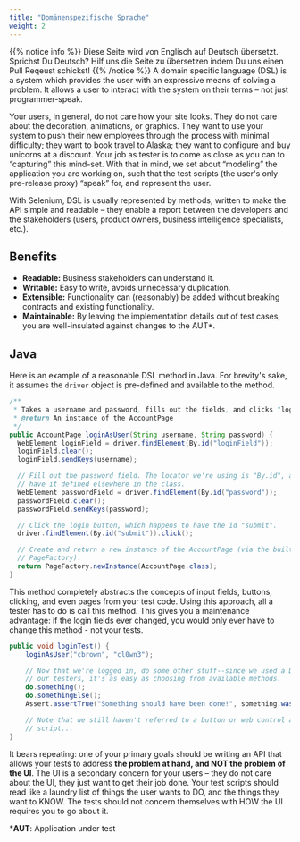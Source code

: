 ```yaml
---
title: "Domänenspezifische Sprache"
weight: 2
---
```


{{% notice info %}}
<i class="fas fa-language"></i> Diese Seite wird von Englisch 
auf Deutsch übersetzt. Sprichst Du Deutsch? Hilf uns die Seite 
zu übersetzen indem Du uns einen Pull Reqeust schickst!
 {{% /notice %}}
A domain specific language (DSL) is a system which provides the user with
an expressive means of solving a problem. It allows a user to
interact with the system on their terms – not just programmer-speak.

Your users, in general, do not care how your site looks. They do not
care about the decoration, animations, or graphics. They
want to use your system to push their new employees through the
process with minimal difficulty; they want to book travel to Alaska; 
they want to configure and buy unicorns at a discount. Your job as
tester is to come as close as you can to “capturing” this mind-set.
With that in mind, we set about “modeling” the application you are
working on, such that the test scripts (the user's only pre-release
proxy) “speak” for, and represent the user.

With Selenium, DSL is usually represented by methods, written to make
the API simple and readable – they enable a report between the
developers and the stakeholders (users, product owners, business
intelligence specialists, etc.).

## Benefits

* **Readable:** Business stakeholders can understand it.
* **Writable:** Easy to write, avoids unnecessary duplication.
* **Extensible:** Functionality can (reasonably) be added
  without breaking contracts and existing functionality.
* **Maintainable:** By leaving the implementation details out of test
  cases, you are well-insulated against changes to the AUT*.


## Java

Here is an example of a reasonable DSL method in Java.
For brevity's sake, it assumes the `driver` object is pre-defined
and available to the method.

```java
/**
 * Takes a username and password, fills out the fields, and clicks "login".
 * @return An instance of the AccountPage
 */
public AccountPage loginAsUser(String username, String password) {
  WebElement loginField = driver.findElement(By.id("loginField"));
  loginField.clear();
  loginField.sendKeys(username);

  // Fill out the password field. The locator we're using is "By.id", and we should
  // have it defined elsewhere in the class.
  WebElement passwordField = driver.findElement(By.id("password"));
  passwordField.clear();
  passwordField.sendKeys(password);

  // Click the login button, which happens to have the id "submit".
  driver.findElement(By.id("submit")).click();

  // Create and return a new instance of the AccountPage (via the built-in Selenium
  // PageFactory).
  return PageFactory.newInstance(AccountPage.class);
}
```

This method completely abstracts the concepts of input fields,
buttons, clicking, and even pages from your test code. Using this
approach, all a tester has to do is call this method. This gives
you a maintenance advantage: if the login fields ever changed, you
would only ever have to change this method - not your tests.

```java
public void loginTest() {
    loginAsUser("cbrown", "cl0wn3");

    // Now that we're logged in, do some other stuff--since we used a DSL to support
    // our testers, it's as easy as choosing from available methods.
    do.something();
    do.somethingElse();
    Assert.assertTrue("Something should have been done!", something.wasDone());

    // Note that we still haven't referred to a button or web control anywhere in this
    // script...
}
```

It bears repeating: one of your primary goals should be writing an
API that allows your tests to address **the problem at hand, and NOT
the problem of the UI**. The UI is a secondary concern for your
users – they do not care about the UI, they just want to get their job
done. Your test scripts should read like a laundry list of things
the user wants to DO, and the things they want to KNOW. The tests
should not concern themselves with HOW the UI requires you to go
about it.

***AUT**: Application under test

